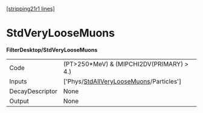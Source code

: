 [[stripping21r1 lines]](./stripping21r1-index)

# StdVeryLooseMuons

**FilterDesktop/StdVeryLooseMuons**

|                 |                                                                                                   |
|-----------------|---------------------------------------------------------------------------------------------------|
| Code            | (PT\>250\*MeV) & (MIPCHI2DV(PRIMARY) \> 4.)                                                       |
| Inputs          | ['Phys/[StdAllVeryLooseMuons](./stripping21r1-commonparticles-stdallveryloosemuons)/Particles'] |
| DecayDescriptor | None                                                                                              |
| Output          | None                                                                                              |
